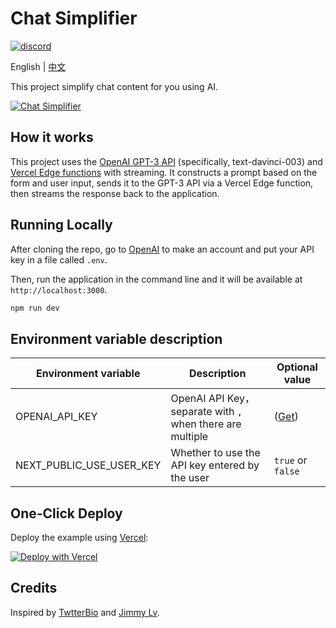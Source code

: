 # Chat Simplifier

[![discord](https://img.shields.io/badge/chat-on%20discord-7289da.svg?sanitize=true)](https://chat.imzbb.cc)

English | [中文](https://github.com/zhengbangbo/chat-simplifier/blob/main/README_zh.md)

This project simplify chat content for you using AI.

[![Chat Simplifier](./public/screenshot.png)](https://chat-simplifier.vercel.app/)

## How it works

This project uses the [OpenAI GPT-3 API](https://openai.com/api/) (specifically, text-davinci-003) and [Vercel Edge functions](https://vercel.com/features/edge-functions) with streaming. It constructs a prompt based on the form and user input, sends it to the GPT-3 API via a Vercel Edge function, then streams the response back to the application.

## Running Locally

After cloning the repo, go to [OpenAI](https://beta.openai.com/account/api-keys) to make an account and put your API key in a file called `.env`.

Then, run the application in the command line and it will be available at `http://localhost:3000`.

```bash
npm run dev
```

## Environment variable description

| Environment variable | Description | Optional value |
|---------|------|------|
|OPENAI_API_KEY| OpenAI API Key，separate with `,` when there are multiple| ([Get](https://beta.openai.com/account/api-keys)) |
|NEXT_PUBLIC_USE_USER_KEY|Whether to use the API key entered by the user|`true` or `false` |

## One-Click Deploy

Deploy the example using [Vercel](https://vercel.com?utm_source=github&utm_medium=readme&utm_campaign=vercel-examples):

[![Deploy with Vercel](https://vercel.com/button)](https://vercel.com/new/clone?repository-url=https://github.com/zhengbangbo/chat-simplifier&env=OPENAI_API_KEY,NEXT_PUBLIC_USE_USER_KEY&envDescription=%E7%82%B9%E5%87%BB%E5%8F%B3%E4%BE%A7%E3%80%8CLearn%20More%E3%80%8D%E6%9F%A5%E7%9C%8B%E7%8E%AF%E5%A2%83%E5%8F%98%E9%87%8F%E8%AF%B4%E6%98%8E&envLink=https://github.com/zhengbangbo/chat-simplifier/wiki/Deploy&project-name=chat-simplifier&repository-name=chat-simplifier)

## Credits

Inspired by [TwtterBio](https://github.com/Nutlope/twitterbio) and [Jimmy Lv](https://www.bilibili.com/video/BV17M411i7B6).
